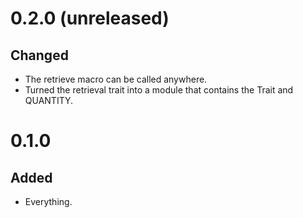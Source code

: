 # 0.2.0 (unreleased)
## Changed
- The retrieve macro can be called anywhere.
- Turned the retrieval trait into a module that contains the Trait and QUANTITY.

# 0.1.0
## Added
- Everything.